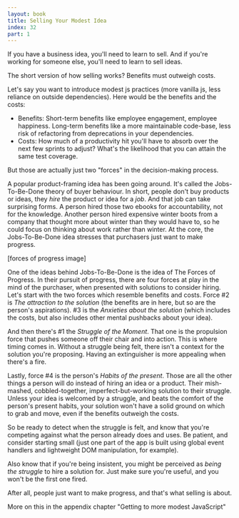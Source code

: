 ```yaml
---
layout: book
title: Selling Your Modest Idea
index: 32
part: 1
---
```


If you have a business idea, you'll need to learn to sell. And if you're working for someone else, you'll need to learn to sell ideas.

The short version of how selling works? Benefits must outweigh costs.

Let's say you want to introduce modest js practices (more vanilla js, less reliance on outside dependencies). Here would be the benefits and the costs:

* Benefits: Short-term benefits like employee engagement, employee happiness. Long-term benefits like a more maintainable code-base, less risk of refactoring from deprecations in your dependencies.
* Costs: How much of a productivity hit you'll have to absorb over the next few sprints to adjust? What's the likelihood that you can attain the same test coverage.

But those are actually just two "forces" in the decision-making process.

A popular product-framing idea has been going around. It's called the Jobs-To-Be-Done theory of buyer behaviour. In short, people don't buy products or ideas, they _hire_ the product or idea for a _job_. And that job can take surprising forms. A person hired those two ebooks for accountability, not for the knowledge. Another person hired expensive winter boots from a company that thought more about winter than they would have to, so he could focus on thinking about work rather than winter. At the core, the Jobs-To-Be-Done idea stresses that purchasers just want to make progress.

[forces of progress image]

One of the ideas behind Jobs-To-Be-Done is the idea of The Forces of Progress. In their pursuit of progress, there are four forces at play in the mind of the purchaser, when presented with solutions to consider hiring. Let's start with the two forces which resemble benefits and costs. Force #2 is _The attraction to the solution_ (the benefits are in here, but so are the person's aspirations). #3 is the _Anxieties about the solution_ (which includes the costs, but also includes other mental pushbacks about your idea).

And then there's #1 the _Struggle of the Moment_. That one is the propulsion force that pushes someone off their chair and into action. This is where timing comes in. Without a struggle being felt, there isn't a context for the solution you're proposing. Having an extinguisher is more appealing when there's a fire. 

Lastly, force #4 is the person's _Habits of the present_. Those are all the other things a person will do instead of hiring an idea or a product. Their mish-mashed, cobbled-together, imperfect-but-working solution to their struggle. Unless your idea is welcomed by a struggle, and beats the comfort of the person's present habits, your solution won't have a solid ground on which to grab and move, even if the benefits outweigh the costs.

So be ready to detect when the struggle is felt, and know that you're competing against what the person already does and uses. Be patient, and consider starting small (just one part of the app is built using global event handlers and lightweight DOM manipulation, for example).

Also know that if you're being insistent, you might be perceived as _being the struggle_ to hire a solution for. Just make sure you're useful, and you won't be the first one fired.

After all, people just want to make progress, and that's what selling is about.

More on this in the appendix chapter "Getting to more modest JavaScript"
